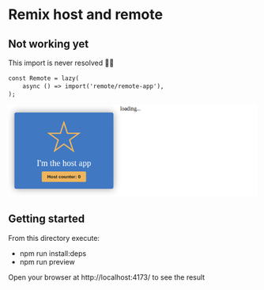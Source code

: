 # Remix host and remote

## Not working yet 

This import is never resolved 😮‍💨

```
const Remote = lazy(
	async () => import('remote/remote-app'),
);
```

![not-working-yet](docs/not-working-yet.png)

## Getting started

From this directory execute:

- npm run install:deps
- npm run preview

Open your browser at http://localhost:4173/ to see the <!-- amazing --> result

<!-- ![screenshot](docs/screenshot.png) -->
